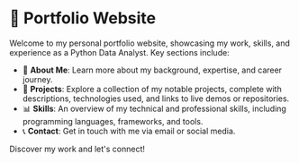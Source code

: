 # 💼 Portfolio Website

Welcome to my personal portfolio website, showcasing my work, skills, and experience as a Python Data Analyst. Key sections include:

- 📝 **About Me**: Learn more about my background, expertise, and career journey.
- 💼 **Projects**: Explore a collection of my notable projects, complete with descriptions, technologies used, and links to live demos or repositories.
- 📊 **Skills**: An overview of my technical and professional skills, including programming languages, frameworks, and tools.
- 📞 **Contact**: Get in touch with me via email or social media.

Discover my work and let's connect!
